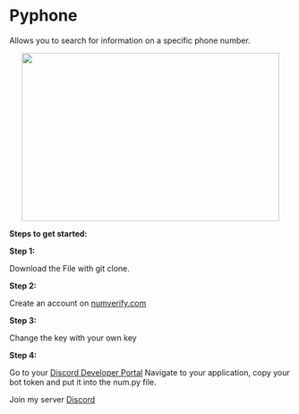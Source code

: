 # Pyphone
Allows you to search for information on a specific phone number.

<p align="center"> <img width="460" height="300" src="https://media.discordapp.net/attachments/787386165828517929/890491043185819678/dc17.PNG"> </p>

__**Steps to get started:**__

__Step 1:__

Download the File with git clone.

__Step 2:__

Create an account on [numverify.com](https://numverify.com/)

__Step 3:__

Change the key with your own key

__Step 4:__

Go to your [Discord Developer Portal](https://discord.com/developers/applications)
Navigate to your application, copy your bot token and put it into the num.py file.

Join my server [Discord](https://discord.gg/d7m5zUQrd8)
